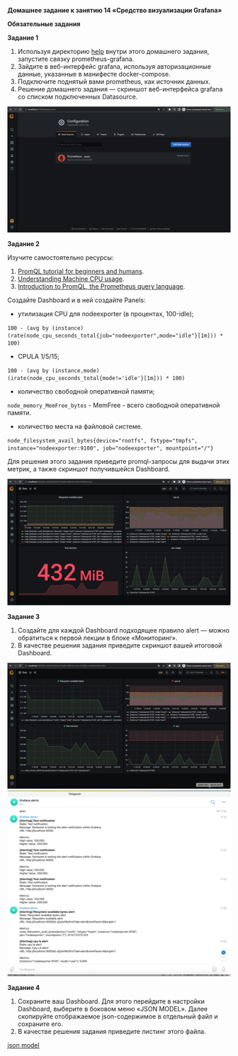 **Домашнее задание к занятию 14 «Средство визуализации Grafana»**

**Обязательные задания**

**Задание 1**

1. Используя директорию [help](https://github.com/netology-code/mnt-homeworks/tree/MNT-video/10-monitoring-03-grafana/help) внутри этого домашнего задания, запустите связку prometheus-grafana.
2. Зайдите в веб-интерфейс grafana, используя авторизационные данные, указанные в манифесте docker-compose.
3. Подключите поднятый вами prometheus, как источник данных.
4. Решение домашнего задания — скриншот веб-интерфейса grafana со списком подключенных Datasource.

![img.png](../../images/img273.png)

**Задание 2**

Изучите самостоятельно ресурсы:

1. [PromQL tutorial for beginners and humans](https://valyala.medium.com/promql-tutorial-for-beginners-9ab455142085).
2. [Understanding Machine CPU usage](https://www.robustperception.io/understanding-machine-cpu-usage/).
3. [Introduction to PromQL, the Prometheus query language](https://grafana.com/blog/2020/02/04/introduction-to-promql-the-prometheus-query-language/).

Создайте Dashboard и в ней создайте Panels:

* утилизация CPU для nodeexporter (в процентах, 100-idle);

`100 - (avg by (instance) (rate(node_cpu_seconds_total{job="nodeexporter",mode="idle"}[1m])) * 100)`

* CPULA 1/5/15;

[//]: # (`avg by &#40;instance,mode&#41; &#40;irate&#40;node_cpu_seconds_total{mode!='idle'}[1m]&#41;&#41;`)
`100 - (avg by (instance,mode) (irate(node_cpu_seconds_total{mode!='idle'}[1m])) * 100)`

[//]: # (100 - &#40;avg by &#40;instance,mode&#41; &#40;irate&#40;node_cpu_seconds_total[1m]&#41;&#41; * 100&#41;)
[//]: # (avg&#40;node_load1{job="nodeexporter"}&#41; /  count&#40;count&#40;node_cpu_seconds_total{job="nodeexporter"}&#41; by &#40;cpu&#41;&#41; * 100)
[//]: # (100 - &#40;avg by&#40;instance&#41; &#40;irate&#40;node_cpu_seconds_total{mode="idle"}[1m]&#41;&#41; * 100 &#41; )
* количество свободной оперативной памяти;

`node_memory_MemFree_bytes` - MemFree - всего свободной оперативной памяти.

* количество места на файловой системе.

`node_filesystem_avail_bytes{device="rootfs", fstype="tmpfs", instance="nodeexporter:9100", job="nodeexporter", mountpoint="/"}`

[//]: # (Пространство файловой системы, доступное пользователям без полномочий root &#40;в байтах&#41;)

Для решения этого задания приведите promql-запросы для выдачи этих метрик, а также скриншот получившейся Dashboard.

[//]: # (Для отображения общего времени работы процессора &#40;сумма времен выполнения задач )
[//]: # (по всем процессорам/ядрам без учета типа idle&#41; в процентах можно использовать следующую метрику: )
[//]: # (100 - &#40;avg by &#40;instance&#41; &#40;irate&#40;node_cpu{job="node",mode="idle"}[5m]&#41;&#41; * 100&#41;)

![img.png](../../images/img274.png)

**Задание 3**

1. Создайте для каждой Dashboard подходящее правило alert — можно обратиться к первой лекции в блоке «Мониторинг».
2. В качестве решения задания приведите скриншот вашей итоговой Dashboard.

![img.png](../../images/img275.png)
![img_1.png](../../images/img276.png)

**Задание 4**

1. Сохраните ваш Dashboard. Для этого перейдите в настройки Dashboard, выберите в боковом меню «JSON MODEL». 
Далее скопируйте отображаемое json-содержимое в отдельный файл и сохраните его.
2. В качестве решения задания приведите листинг этого файла.

[json model](../../grafana/json_model.json)